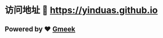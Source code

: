 # 访问地址 :link: https://yinduas.github.io 
## Powered by :heart: [Gmeek](https://github.com/Meekdai/Gmeek)
